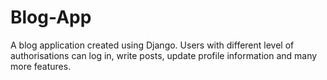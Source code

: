 # Blog-App
A blog application created using Django.
Users with different level of authorisations can log in, write posts, update profile information and many  more features.
